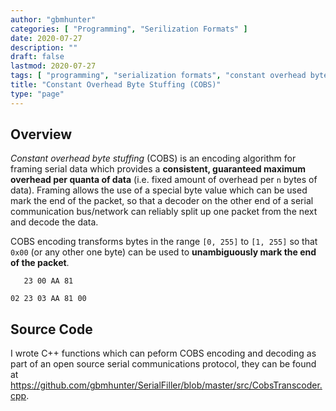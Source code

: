 ```yaml
---
author: "gbmhunter"
categories: [ "Programming", "Serilization Formats" ]
date: 2020-07-27
description: ""
draft: false
lastmod: 2020-07-27
tags: [ "programming", "serialization formats", "constant overhead byte stuffing", "COBS", "C++", "encoding", "decoding" ]
title: "Constant Overhead Byte Stuffing (COBS)"
type: "page"
---
```


## Overview

_Constant overhead byte stuffing_ (COBS) is an encoding algorithm for framing serial data which provides a **consistent, guaranteed maximum overhead per quanta of data** (i.e. fixed amount of overhead per `n` bytes of data). Framing allows the use of a special byte value which can be used mark the end of the packet, so that a decoder on the other end of a serial communication bus/network can reliably split up one packet from the next and decode the data.

COBS encoding transforms bytes in the range `[0, 255]` to `[1, 255]` so that `0x00` (or any other one byte) can be used to **unambiguously mark the end of the packet**.

```text
   23 00 AA 81

02 23 03 AA 81 00 
```

## Source Code

I wrote C++ functions which can peform COBS encoding and decoding as part of an open source serial communications protocol, they can be found at <https://github.com/gbmhunter/SerialFiller/blob/master/src/CobsTranscoder.cpp>.